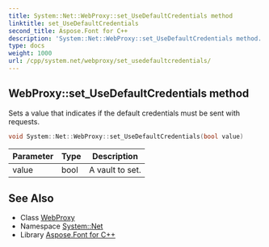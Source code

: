 ```yaml
---
title: System::Net::WebProxy::set_UseDefaultCredentials method
linktitle: set_UseDefaultCredentials
second_title: Aspose.Font for C++
description: 'System::Net::WebProxy::set_UseDefaultCredentials method. Sets a value that indicates if the default credentials must be sent with requests in C++.'
type: docs
weight: 1000
url: /cpp/system.net/webproxy/set_usedefaultcredentials/
---
```

## WebProxy::set_UseDefaultCredentials method


Sets a value that indicates if the default credentials must be sent with requests.

```cpp
void System::Net::WebProxy::set_UseDefaultCredentials(bool value)
```


| Parameter | Type | Description |
| --- | --- | --- |
| value | bool | A vault to set. |

## See Also

* Class [WebProxy](../)
* Namespace [System::Net](../../)
* Library [Aspose.Font for C++](../../../)
